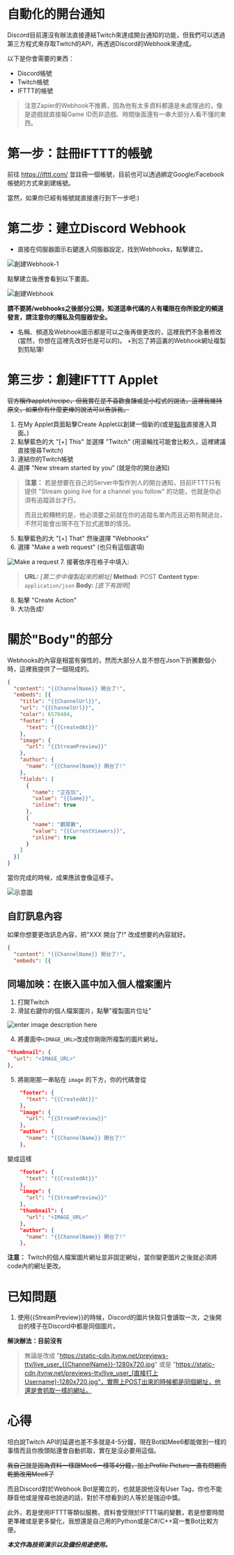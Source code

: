 # 自動化的開台通知
Discord目前還沒有辦法直接連結Twitch來達成開台通知的功能，但我們可以透過第三方程式來存取Twitch的API，再透過Discord的Webhook來達成。

以下是你會需要的東西：
+ Discord帳號
+ Twitch帳號
+ IFTTT的帳號

> 注意Zapier的Webhook不推薦，因為他有太多資料都還是未處理過的，像是遊戲就直接報Game ID而非遊戲、時間後面還有一串大部分人看不懂的東西。

# 第一步：註冊IFTTT的帳號
前往 https://ifttt.com/ 並註冊一個帳號，目前也可以透過綁定Google/Facebook帳號的方式來創建帳號。

當然，如果你已經有帳號就直接進行到下一步吧:)

# 第二步：建立Discord Webhook
+ 直接在伺服器圖示右鍵進入伺服器設定，找到Webhooks，點擊建立。

![創建Webhook-1](https://i.imgur.com/a0xTBkR.png)

點擊建立後應會看到以下畫面。

![創建Webhook](https://i.imgur.com/1ddw241.png)

**請不要將/webhooks之後部分公開，知道這串代碼的人有權限在你所設定的頻道發言，請注意你的隱私及伺服器安全。**

+ 名稱、頻道及Webhook圖示都是可以之後再做更改的，這裡我們不急著修改(當然，你想在這裡先改好也是可以的)。
+別忘了將這裏的Webhook網址複製到剪貼簿!

# 第三步：創建IFTTT Applet
~~官方稱作applet/recipe，但我實在是不喜歡食譜或是小程式的說法，這裡我維持原文，如果你有什麼更棒的說法可以告訴我。~~

1. 在My Applet頁面點擊Create Applet以創建一個新的(或是[點我](https://ifttt.com/create)直接進入頁面。)
2. 點擊藍色的大 "[+] This" 並選擇 "Twitch" (用滾輪找可能會比較久，這裡建議直接搜尋Twitch)
3. 連結你的Twitch帳號
4. 選擇 "New stream started by you" (就是你的開台通知)
> **注意：**
> 若是想要在自己的Server中製作別人的開台通知，目前IFTTT只有提供 "Stream going live for a channel you follow" 的功能，也就是你必須有追蹤該台才行。
>
> 而且比較糟糕的是，他必須要之前就在你的追蹤名單內而且近期有開過台，不然可能會出現不在下拉式選單的情況。

5. 點擊藍色的大 "[+] That" 然後選擇 "Webhooks"
6. 選擇 "Make a web request" (也只有這個選項)

![Make a request](https://i.imgur.com/PgfAYDB.png)
7. 接著依序在格子中填入:
   > **URL:** _[第二步中複製起來的網址]_
   > **Method:** POST
   > **Content type:** `application/json`
   > **Body:** _[底下有說明]_
8. 點擊 "Create Action"
9. 大功告成!

# 關於"Body"的部分
Webhooks的內容是相當有彈性的，然而大部分人並不想在Json下折騰數個小時，這裡我提供了一個現成的。
```json
{
  "content": "{{ChannelName}} 開台了!",
  "embeds": [{
    "title": "{{ChannelUrl}}",
    "url": "{{ChannelUrl}}",
    "color": 6570404,
    "footer": {
      "text": "{{CreatedAt}}"
    },
    "image": {
      "url": "{{StreamPreview}}"
    },
    "author": {
      "name": "{{ChannelName}} 開台了!"
    },
    "fields": [
      {
        "name": "正在玩",
        "value": "{{Game}}",
        "inline": true
      },
      {
        "name": "觀眾數",
        "value": "{{CurrentViewers}}",
        "inline": true
      }
    ]
  }]
}
```
當你完成的時候，成果應該會像這樣子。

![示意圖](https://i.imgur.com/5NaoOST.png)

## 自訂訊息內容
如果你想要更改訊息內容，把"XXX 開台了!" 改成想要的內容就好。
```json
{
  "content": "{{ChannelName}} 開台了!",
  "embeds": [{
```

## 同場加映：在嵌入區中加入個人檔案圖片
1. 打開Twitch
2. 滑鼠右鍵你的個人檔案圖片，點擊"複製圖片位址"

![enter image description here](https://i.imgur.com/dYAMj9y.png)

4. 將畫面中`<IMAGE_URL>`改成你剛剛所複製的圖片網址。
```json
"thumbnail": {
  "url": "<IMAGE_URL>"
},
```
5. 將剛剛那一串貼在 `image` 的下方，你的代碼會從
```json
    "footer": {
      "text": "{{CreatedAt}}"
    },
    "image": {
      "url": "{{StreamPreview}}"
    },
    "author": {
      "name": "{{ChannelName}} 開台了!"
    },
```
變成這樣
```json
    "footer": {
      "text": "{{CreatedAt}}"
    },
    "image": {
      "url": "{{StreamPreview}}"
    },
    "thumbnail": {
      "url": "<IMAGE_URL>"
    },
    "author": {
      "name": "{{ChannelName}} 開台了!"
    },
```

**注意：** 
Twitch的個人檔案圖片網址並非固定網址，當你變更圖片之後就必須將code內的網址更改。

# 已知問題
1. 使用{{StreamPreview}}的時候，Discord的圖片快取只會讀取一次，之後開台的樣子在Discord中都是同個圖片。

**解決辦法：目前沒有**
> 無論是改成 "https://static-cdn.jtvnw.net/previews-ttv/live_user_{{ChannelName}}-1280x720.jpg" 或是 "https://static-cdn.jtvnw.net/previews-ttv/live_user_[直接打上Username]-1280x720.jpg"，實際上POST出來的時候都是同個網址，他還是會抓取一樣的網址。
 
# 心得
坦白說Twitch API的延遲也差不多就是4-5分鐘，現在Bot如Mee6都能做到一樣的事情而且你換頭貼還會自動抓取，實在是沒必要用這個。

~~我自己就是因為資料一樣跟Mee6一樣等4分鐘，加上Profile Picture一直有問題而乾脆改用Mee6了~~

而且Discord對於Webhook Bot是獨立的，也就是說他沒有User Tag，你也不能靜音他或是搜尋他說過的話，對於不想看到的人等於是強迫中獎。

此外，若是使用IFTTT等類似服務，資料會受限於IFTTT端的變數，若是想要時間更準確或是更多變化，我想還是自己用的Python或是C#/C++寫一隻Bot比較方便。

***本文作為技術演示以及備份用途使用。***
